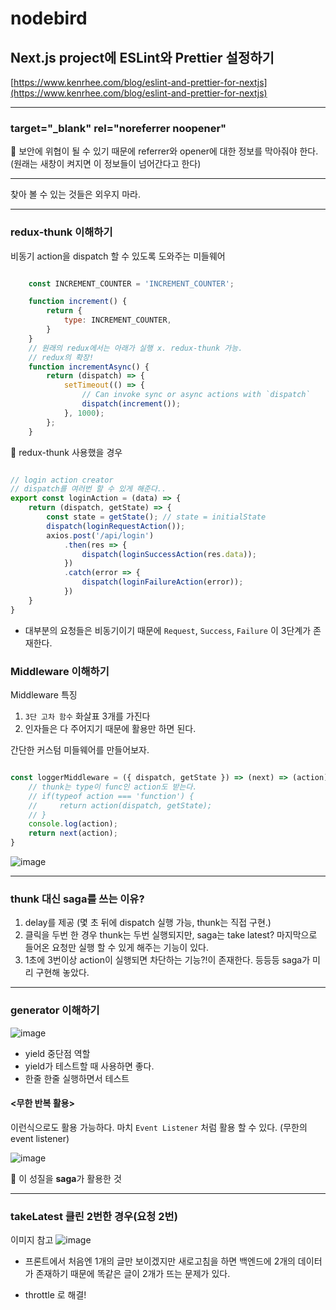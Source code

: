 # nodebird

## Next.js project에 ESLint와 Prettier 설정하기

[https://www.kenrhee.com/blog/eslint-and-prettier-for-nextjs](https://www.kenrhee.com/blog/eslint-and-prettier-for-nextjs)

---

### target="_blank" rel="noreferrer noopener"

📵 보안에 위협이 될 수 있기 때문에 referrer와 opener에 대한 정보를 막아줘야 한다. (원래는 새창이 켜지면 이 정보들이 넘어간다고 한다)

---

찾아 볼 수 있는 것들은 외우지 마라.

---

### redux-thunk 이해하기

비동기 action을 dispatch 할 수 있도록 도와주는 미들웨어

```javascript

    const INCREMENT_COUNTER = 'INCREMENT_COUNTER';

    function increment() {
        return {
            type: INCREMENT_COUNTER,
        }
    }
    // 원래의 redux에서는 아래가 실행 x. redux-thunk 가능.
    // redux의 확장!
    function incrementAsync() {
        return (dispatch) => {
            setTimeout(() => {
                // Can invoke sync or async actions with `dispatch`
                dispatch(increment());
            }, 1000);
        };
    }
```

🔎 redux-thunk 사용했을 경우

```javascript

// login action creator
// dispatch를 여러번 할 수 있게 해준다..
export const loginAction = (data) => {
    return (dispatch, getState) => {
        const state = getState(); // state = initialState
        dispatch(loginRequestAction());
        axios.post('/api/login')
            .then(res => {
                dispatch(loginSuccessAction(res.data));
            })
            .catch(error => {
                dispatch(loginFailureAction(error));
            })
    }
}

```

- 대부분의 요청들은 비동기이기 때문에 `Request`, `Success`, `Failure` 이 3단계가 존재한다.

### Middleware 이해하기

Middleware 특징

1. `3단 고차 함수` 화살표 3개를 가진다
2. 인자들은 다 주어지기 때문에 활용만 하면 된다.

간단한 커스텀 미들웨어를 만들어보자.
```javascript

const loggerMiddleware = ({ dispatch, getState }) => (next) => (action) => {
    // thunk는 type이 func인 action도 받는다.
    // if(typeof action === 'function') {
    //     return action(dispatch, getState);
    // }
    console.log(action);
    return next(action);
}

```
![image](https://user-images.githubusercontent.com/63832678/123110155-ca49dd80-d476-11eb-9739-696ed3805c3f.png)

---


### thunk 대신 saga를 쓰는 이유?

1. delay를 제공 (몇 초 뒤에 dispatch 실행 가능, thunk는 직접 구현.)
2. 클릭을 두번 한 경우 thunk는 두번 실행되지만, saga는 take latest? 마지막으로 들어온 요청만 실행 할 수 있게 해주는 기능이 있다.
3. 1초에 3번이상 action이 실행되면 차단하는 기능?!이 존재한다. 등등등 saga가 미리 구현해 놓았다.


---

### generator 이해하기

![image](https://user-images.githubusercontent.com/63832678/123230611-65dc5c00-d512-11eb-93fd-0013a6743b99.png)

- yield 중단점 역할
- yield가 테스트할 때 사용하면 좋다.
- 한줄 한줄 실행하면서 테스트

#### <무한 반복 활용>

이런식으로도 활용 가능하다.
마치 `Event Listener` 처럼 활용 할 수 있다. (무한의 event listener)

![image](https://user-images.githubusercontent.com/63832678/123231670-5f9aaf80-d513-11eb-8108-4427accbe985.png)

📌 이 성질을 **saga**가 활용한 것

---

### takeLatest 클린 2번한 경우(요청 2번)

이미지 참고
![image](https://user-images.githubusercontent.com/63832678/123251020-b1e4cc00-d525-11eb-8ac5-b070fd676a91.png)

- 프론트에서 처음엔 1개의 글만 보이겠지만 새로고침을 하면 백엔드에 2개의 데이터가 존재하기 때문에 똑같은 글이 2개가 뜨는 문제가 있다.

- throttle 로 해결!
